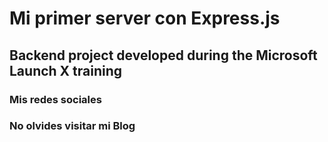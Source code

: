 # Mi primer server con Express.js

## Backend project developed during the Microsoft Launch X training

### Mis redes sociales

### No olvides visitar mi Blog


